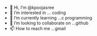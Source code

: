 - 👋 Hi, I’m @kpoojasree
- 👀 I’m interested in ... coding
- 🌱 I’m currently learning ...c programming
- 💞️ I’m looking to collaborate on ...github
- 📫 How to reach me ...gmail

<!---
kpoojasree/kpoojasree is a ✨ special ✨ repository because its `README.md` (this file) appears on your GitHub profile.
You can click the Preview link to take a look at your changes.
--->
